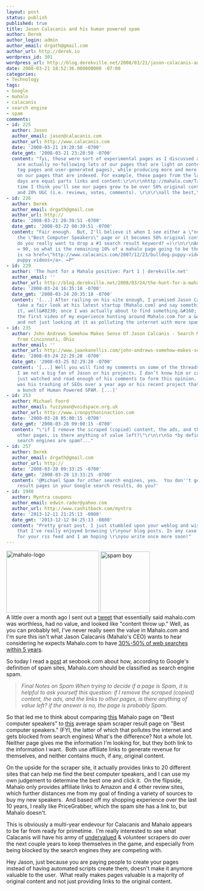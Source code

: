 ```yaml
---
layout: post
status: publish
published: true
title: Jason Calacanis and his human powered spam
author: Derek
author_login: admin
author_email: drgath@gmail.com
author_url: http://derek.io
wordpress_id: 301
wordpress_url: http://blog.derekville.net/2008/03/21/jason-calacanis-and-his-human-powered-spam/
date: 2008-03-21 18:52:36.000000000 -07:00
categories:
- Technology
tags:
- Google
- mahalo
- calacanis
- search engine
- spam
comments:
- id: 225
  author: Jason
  author_email: jason@calacanis.com
  author_url: http://www.calacanis.com
  date: '2008-03-21 19:20:50 -0700'
  date_gmt: '2008-03-21 23:20:50 -0700'
  content: "fyi, those were sort of experimental pages as I discussed at the time:\r\nhttp://www.calacanis.com/2007/10/21/best-computer-speakers/\r\n\r\nWe
    are actually no-following lots of our pages that are light on content (i.e. all
    tag pages and user-generated pages), while producing more and more original content
    on our pages that are indexed. For example, these pages from the last couple of
    days are equal parts links and content:\r\n\r\nhttp://mahalo.com/Taiwan_Presidential_Election_2008\r\nhttp://mahalo.com/Obama_Race_Speech\r\n\r\nOver
    time I think you'll see our pages grow to be over 50% original content, 20% links,
    and 20% UGC (i.e. reviews, votes, comments). \r\n\r\nall the best,\r\n\r\njason"
- id: 226
  author: Derek
  author_email: drgath@gmail.com
  author_url: http://
  date: '2008-03-21 20:39:51 -0700'
  date_gmt: '2008-03-22 00:39:51 -0700'
  content: "Fair enough.  But, I'll believe it when I see either a \"noindex\" on
    the \"Best Computer Speakers\" page or it becomes 50% original content.  But oooo...
    do you really want to drop a #1 search result keyword? =)\r\n\r\nAnd oh, 20+20+50
    = 90, so what is the remaining 10% of a mahalo page going to be then?  My guess
    is <a href=\"http://www.calacanis.com/2007/12/23/bulldog-puppy-videos/\" rel=\"nofollow\">bulldog
    puppy videos</a>. =P"
- id: 229
  author: 'The hunt for a Mahalo positive: Part 1 | derekville.net'
  author_email: ''
  author_url: http://blog.derekville.net/2008/03/24/the-hunt-for-a-mahalo-positive-part-1/
  date: '2008-03-24 16:35:18 -0700'
  date_gmt: '2008-03-24 20:35:18 -0700'
  content: '[...] After railing on his site enough, I promised Jason Calacanis I&#8217;d
    take a fair look at his latest startup (Mahalo.com) and say something nice about
    it, well&#8230; once I was actually about to find something.&#160; So here&#8217;s
    the first video of my experience hunting around Mahalo.com for a &quot;positive&quot;
    and not just looking at it as polluting the internet with more spam. [...]'
- id: 235
  author: John Andrews Somehow Makes Sense Of Jason Calcanis - Search Marketing Blog
    from Cincinnati, Ohio
  author_email: ''
  author_url: http://www.jaankanellis.com/john-andrews-somehow-makes-sense-of-jason-calcanis/
  date: '2008-03-24 22:29:20 -0700'
  date_gmt: '2008-03-25 02:29:20 -0700'
  content: '[...] Well you will find my comments on some of the threads, but basically
    I am not a big fan of Jason or his projects. I don’t know him or care to. I have
    just watched and read enough of his comments to form this opinion. Whether it
    was his trashing of SEOs over a year ago or his recent project that is basically
    a bunch of Human Powered SPAM. [...]'
- id: 253
  author: Michael Foord
  author_email: fuzzyman@voidspace.org.uk
  author_url: http://www.ironpythoninaction.com
  date: '2008-03-28 05:00:15 -0700'
  date_gmt: '2008-03-28 09:00:15 -0700'
  content: "\"if I remove the scraped (copied) content, the ads, and the links to
    other pages, is there anything of value left?\"\r\n\r\nSo *by definition* all
    search engines are spam?..."
- id: 257
  author: Derek
  author_email: drgath@gmail.com
  author_url: http://
  date: '2008-03-28 09:33:25 -0700'
  date_gmt: '2008-03-28 13:33:25 -0700'
  content: '@Michael Spam for other search engines, yes.  You don''t get a Yahoo search
    result pages in your Google search results, do you?'
- id: 1940
  author: Myntra coupons
  author_email: edwin.rader@yahoo.com
  author_url: http://www.cashitback.com/myntra
  date: '2013-12-11 21:25:13 -0800'
  date_gmt: '2013-12-12 04:25:13 -0800'
  content: "Pretty great post. I just stumbled upon your weblog and wished to mention
    that I've really enjoyed browsing \r\nyour blog posts. In any case I will be subscribing
    for your rss feed and I am hoping \r\nyou write once more soon!"
---
```

<div><a href="http://www.derekville.net/wp-content/uploads/2008/03/mahalo-logo.jpg"><img style="border-width: 0px;" src="http://www.derekville.net/wp-content/uploads/2008/03/mahalo-logo-thumb.jpg" border="0" alt="mahalo-logo" width="244" height="164" /></a> <a href="http://www.derekville.net/wp-content/uploads/2008/03/spam-boy.jpg"><img style="border: 0px;" src="http://www.derekville.net/wp-content/uploads/2008/03/spam-boy-thumb.jpg" border="0" alt="spam boy" width="130" height="162" /></a></div>
A little over a month ago I sent out a <a href="http://explore.twitter.com/Derek/statuses/694708812" target="_blank">tweet</a> that essentially said mahalo.com was worthless, had no value, and looked like "content throw up." Well, as you can probably tell, I've never really seen the value in Mahalo.com and I'm sure this isn't what Jason Calacanis (Mahalo's CEO) wants to hear considering he expects Mahalo.com to have <a href="http://videos.webpronews.com/2008/03/20/ses-new-york-jason-calacanis/" target="_blank">30%-50% of web searches within 5 years</a>.

So today I read a <a href="http://www.seobook.com/official-mahalo-com-spam-according-googles-internal-spam-documents" target="_blank">post</a> at seobook.com about how, according to Google's definition of spam sites, Mahalo.com should be classified as search engine spam.
<blockquote><em>Final Notes on Spam When trying to decide if a page is Spam, it is helpful to ask yourself this question: if I remove the scraped (copied) content, the ads, and the links to other pages, is there anything of value left? if the answer is no, the page is probably Spam. </em></blockquote>
So that led me to think about comparing <a rel="nofollow" href="http://www.mahalo.com/Best_Computer_Speakers" target="_blank">this</a> Mahalo page on "Best computer speakers" to <a rel="nofollow" href="http://www.a-bose.org/bestcomputerspeakers/" target="_blank">this</a> average spam scraper result page on "Best computer speakers." (FYI, the latter of which that pollutes the internet and gets blocked from search engines) What's the difference? Not a whole lot. Neither page gives me the information I'm looking for, but they both link to the information I want.  Both use affiliate links to generate revenue for themselves, and neither contains much, if any, original content.

On the upside for the scraper site, it actually provides links to 20 different sites that can help me find the best computer speakers, and I can use my own judgement to determine the best one and click it.  On the flipside, Mahalo only provides affiliate links to Amazon and 4 other review sites, which further distances me from my goal of finding a variety of sources to buy my new speakers.  And based off my shopping experience over the last 10 years, I really like PriceGrabber, which the spam site has a link to, but Mahalo doesn't.

This is obviously a multi-year endevour for Calacanis and Mahalo appears to be far from ready for primetime.  I'm really interested to see what Calacanis will have his army of <a href="http://www.calacanis.com/2008/03/07/how-to-save-money-running-a-startup-17-really-good-tips/" target="_blank">undervalued</a> &amp; volunteer scrapers do over the next couple years to keep themselves in the game, and especially from being blocked by the search engines they are competing with.

Hey Jason, just because you are paying people to create your pages instead of having automated scripts create them, doesn't make it anymore valuable to the user.  What really makes pages valuable is a majority of original content and not just providing links to the original content.
